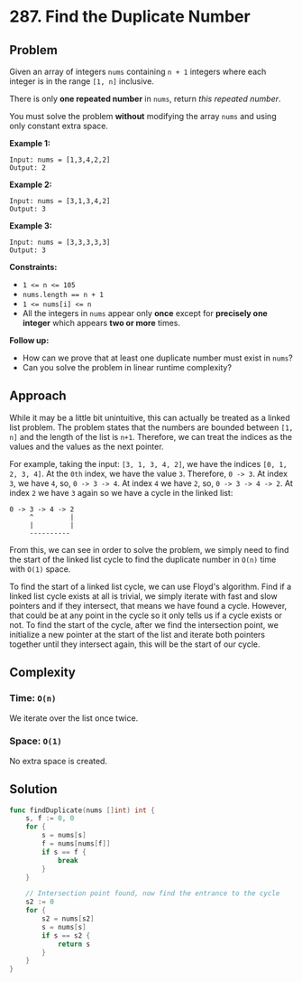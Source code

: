 # 287. Find the Duplicate Number

## Problem

Given an array of integers `nums` containing `n + 1` integers where each integer is in the range `[1, n]` inclusive.

There is only **one repeated number** in `nums`, return _this repeated number_.

You must solve the problem **without** modifying the array `nums` and using only constant extra space.

**Example 1:**

```
Input: nums = [1,3,4,2,2]
Output: 2

```

**Example 2:**

```
Input: nums = [3,1,3,4,2]
Output: 3

```

**Example 3:**

```
Input: nums = [3,3,3,3,3]
Output: 3
```

**Constraints:**

- `1 <= n <= 105`
- `nums.length == n + 1`
- `1 <= nums[i] <= n`
- All the integers in `nums` appear only **once** except for **precisely one integer** which appears **two or more** times.

**Follow up:**

- How can we prove that at least one duplicate number must exist in `nums`?
- Can you solve the problem in linear runtime complexity?

## Approach
While it may be a little bit unintuitive, this can actually be treated as a linked list problem. The problem states that the numbers are bounded between `[1, n]` and the length of the list is `n+1`. Therefore, we can treat the indices as the values and the values as the next pointer.

For example, taking the input: `[3, 1, 3, 4, 2]`, we have the indices `[0, 1, 2, 3, 4]`. At the `0th` index, we have the value `3`. Therefore, `0 -> 3`. At index `3`, we have `4`, so, `0 -> 3 -> 4`. At index `4` we have `2`, so, `0 -> 3 -> 4 -> 2`. At index `2` we have `3` again so we have a cycle in the linked list:

```
0 -> 3 -> 4 -> 2
     ^         |
     |         |
     ----------
```

From this, we can see in order to solve the problem, we simply need to find the start of the linked list cycle to find the duplicate number in `O(n)` time with `O(1)` space.

To find the start of a linked list cycle, we can use Floyd's algorithm. Find if a linked list cycle exists at all is trivial, we simply iterate with fast and slow pointers and if they intersect, that means we have found a cycle. However, that could be at any point in the cycle so it only tells us if a cycle exists or not. To find the start of the cycle, after we find the intersection point, we initialize a new pointer at the start of the list and iterate both pointers together until they intersect again, this will be the start of our cycle.

## Complexity
### Time: `O(n)`
We iterate over the list once twice.

### Space: `O(1)`
No extra space is created.

## Solution

```go
func findDuplicate(nums []int) int {
	s, f := 0, 0
	for {
		s = nums[s]
		f = nums[nums[f]]
		if s == f {
			break
		}
	}

	// Intersection point found, now find the entrance to the cycle
	s2 := 0
	for {
		s2 = nums[s2]
		s = nums[s]
		if s == s2 {
			return s
		}
	}
}

```
